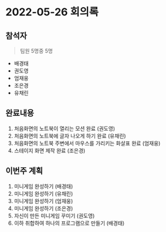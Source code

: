 # 2022-05-26 회의록
## 참석자
> 팀원 5명중 5명
- 배경태
- 권도영
- 엄재웅
- 조은경
- 유채린

## 완료내용
1. 처음화면의 노트북이 열리는 모션 완료 (권도영)
2. 처음화면의 노트북에 글자 나오게 하기 완료 (유채린)
3. 처음화면의 노트북 주변에서 마우스를 가리키는 화살표 완료 (엄재웅)
4. 스테이지 화면 제작 완료 (조은경)

## 이번주 계획
1. 미니게임 완성하기 (배경태)
2. 미니게임 완성하기 (유채린)
3. 미니게임 완성하기 (엄재웅)
4. 미니게임 완성하기 (조은경)
5. 자신이 만든 미니게임 꾸미기 (권도영)
6. 이하 취합하여 하나의 프로그램으로 만들기 (배경태)
